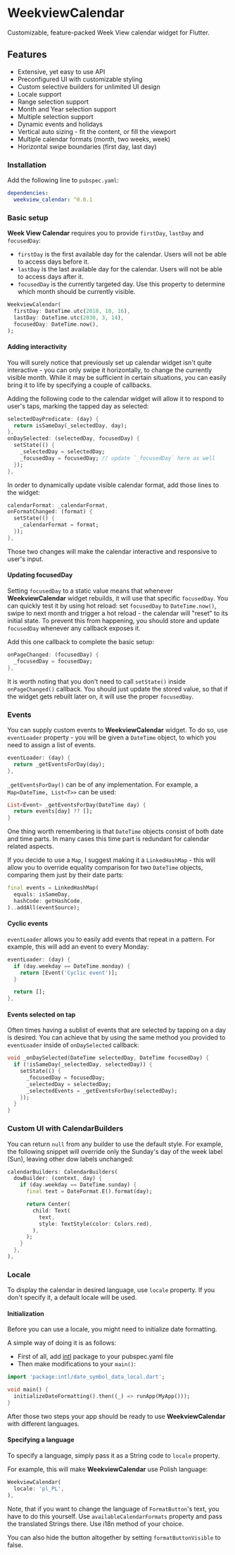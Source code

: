 # WeekviewCalendar

Customizable, feature-packed Week View calendar widget for Flutter.


## Features

* Extensive, yet easy to use API
* Preconfigured UI with customizable styling
* Custom selective builders for unlimited UI design
* Locale support
* Range selection support
* Month and Year selection support
* Multiple selection support
* Dynamic events and holidays
* Vertical auto sizing - fit the content, or fill the viewport
* Multiple calendar formats (month, two weeks, week)
* Horizontal swipe boundaries (first day, last day)

### Installation

Add the following line to `pubspec.yaml`:

```yaml
dependencies:
  weekview_calendar: ^0.0.1
```

### Basic setup

**Week View Calendar** requires you to provide `firstDay`, `lastDay` and `focusedDay`:
* `firstDay` is the first available day for the calendar. Users will not be able to access days before it.
* `lastDay` is the last available day for the calendar. Users will not be able to access days after it.
* `focusedDay` is the currently targeted day. Use this property to determine which month should be currently visible.

```dart
WeekviewCalendar(
  firstDay: DateTime.utc(2010, 10, 16),
  lastDay: DateTime.utc(2030, 3, 14),
  focusedDay: DateTime.now(),
);
```

#### Adding interactivity

You will surely notice that previously set up calendar widget isn't quite interactive - you can only swipe it horizontally, to change the currently visible month. While it may be sufficient in certain situations, you can easily bring it to life by specifying a couple of callbacks.

Adding the following code to the calendar widget will allow it to respond to user's taps, marking the tapped day as selected:

```dart
selectedDayPredicate: (day) {
  return isSameDay(_selectedDay, day);
},
onDaySelected: (selectedDay, focusedDay) {
  setState(() {
    _selectedDay = selectedDay;
    _focusedDay = focusedDay; // update `_focusedDay` here as well
  });
},
```

In order to dynamically update visible calendar format, add those lines to the widget:

```dart
calendarFormat: _calendarFormat,
onFormatChanged: (format) {
  setState(() {
    _calendarFormat = format;
  });
},
```

Those two changes will make the calendar interactive and responsive to user's input.

#### Updating focusedDay

Setting `focusedDay` to a static value means that whenever **WeekviewCalendar** widget rebuilds, it will use that specific `focusedDay`. You can quickly test it by using hot reload: set `focusedDay` to `DateTime.now()`, swipe to next month and trigger a hot reload - the calendar will "reset" to its initial state. To prevent this from happening, you should store and update `focusedDay` whenever any callback exposes it.

Add this one callback to complete the basic setup:

```dart
onPageChanged: (focusedDay) {
  _focusedDay = focusedDay;
},
```

It is worth noting that you don't need to call `setState()` inside `onPageChanged()` callback. You should just update the stored value, so that if the widget gets rebuilt later on, it will use the proper `focusedDay`.


### Events

You can supply custom events to **WeekviewCalendar** widget. To do so, use `eventLoader` property - you will be given a `DateTime` object, to which you need to assign a list of events.

```dart
eventLoader: (day) {
  return _getEventsForDay(day);
},
```

`_getEventsForDay()` can be of any implementation. For example, a `Map<DateTime, List<T>>` can be used:

```dart
List<Event> _getEventsForDay(DateTime day) {
  return events[day] ?? [];
}
```

One thing worth remembering is that `DateTime` objects consist of both date and time parts. In many cases this time part is redundant for calendar related aspects. 

If you decide to use a `Map`, I suggest making it a `LinkedHashMap` - this will allow you to override equality comparison for two `DateTime` objects, comparing them just by their date parts:

```dart
final events = LinkedHashMap(
  equals: isSameDay,
  hashCode: getHashCode,
)..addAll(eventSource);
```

#### Cyclic events

`eventLoader` allows you to easily add events that repeat in a pattern. For example, this will add an event to every Monday:

```dart
eventLoader: (day) {
  if (day.weekday == DateTime.monday) {
    return [Event('Cyclic event')];
  }

  return [];
},
```

#### Events selected on tap

Often times having a sublist of events that are selected by tapping on a day is desired. You can achieve that by using the same method you provided to `eventLoader` inside of `onDaySelected` callback:

```dart
void _onDaySelected(DateTime selectedDay, DateTime focusedDay) {
  if (!isSameDay(_selectedDay, selectedDay)) {
    setState(() {
      _focusedDay = focusedDay;
      _selectedDay = selectedDay;
      _selectedEvents = _getEventsForDay(selectedDay);
    });
  }
}
```

### Custom UI with CalendarBuilders

You can return `null` from any builder to use the default style. For example, the following snippet will override only the Sunday's day of the week label (Sun), leaving other dow labels unchanged:

```dart
calendarBuilders: CalendarBuilders(
  dowBuilder: (context, day) {
    if (day.weekday == DateTime.sunday) {
      final text = DateFormat.E().format(day);

      return Center(
        child: Text(
          text,
          style: TextStyle(color: Colors.red),
        ),
      );
    }
  },
),
```

### Locale

To display the calendar in desired language, use `locale` property. 
If you don't specify it, a default locale will be used.

#### Initialization

Before you can use a locale, you might need to initialize date formatting.

A simple way of doing it is as follows:
* First of all, add [intl](https://pub.dev/packages/intl) package to your pubspec.yaml file
* Then make modifications to your `main()`:

```dart
import 'package:intl/date_symbol_data_local.dart';

void main() {
  initializeDateFormatting().then((_) => runApp(MyApp()));
}
```

After those two steps your app should be ready to use **WeekviewCalendar** with different languages.

#### Specifying a language

To specify a language, simply pass it as a String code to `locale` property.

For example, this will make **WeekviewCalendar** use Polish language:

```dart
WeekviewCalendar(
  locale: 'pl_PL',
),
```

Note, that if you want to change the language of `FormatButton`'s text, you have to do this yourself. Use `availableCalendarFormats` property and pass the translated Strings there. Use i18n method of your choice.

You can also hide the button altogether by setting `formatButtonVisible` to false.
